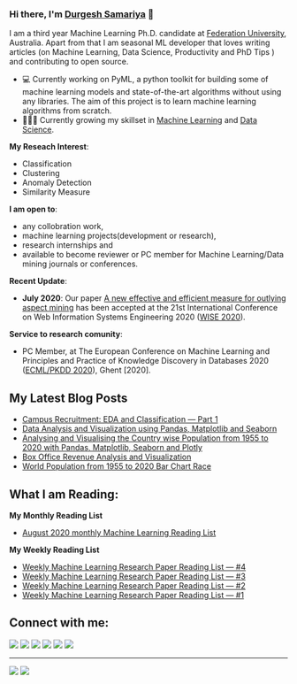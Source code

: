### Hi there, I'm [Durgesh Samariya](https://durgeshsamariya.com) 👋

I am a third year Machine Learning Ph.D. candidate at [Federation University](https://federation.edu.au), Australia. Apart from that I am seasonal ML developer that loves writing articles (on Machine Learning, Data Science, Productivity and PhD Tips ) and contributing to open source.


- 💻 Currently working on PyML, a python toolkit for building some of machine learning models and state-of-the-art algorithms without using any libraries. The aim of this project is to learn machine learning algorithms from scratch.
- 👨🏽‍💻 Currently growing my skillset in [Machine Learning](https://github.com/themlphdstudent/100DaysofMachineLearning) and [Data Science](https://github.com/themlphdstudent/100DaysofDataScience).

**My Reseach Interest**:
- Classification
- Clustering
- Anomaly Detection
- Similarity Measure

 **I am open to**:

- any collobration work,
- machine learning projects(development or research),
- research internships and
- available to become reviewer or PC member for Machine Learning/Data mining journals or conferences.

**Recent Update**:
- **July 2020**: Our paper [A new effective and efficient measure for outlying aspect mining](http://wasp.cs.vu.nl/WISE2020/accept.html) has been accepted at the 21st International Conference on Web Information Systems Engineering 2020 ([WISE 2020](http://wasp.cs.vu.nl/WISE2020/)).

**Service to research comunity**:
- PC Member, at The European Conference on Machine Learning and Principles and Practice of Knowledge Discovery in Databases 2020 ([ECML/PKDD 2020](https://ecmlpkdd2020.net/organisation/programcommittee/)), Ghent [2020].

## My Latest Blog Posts
<!-- BLOG-POST-LIST:START -->
- [Campus Recruitment: EDA and Classification — Part 1](https://medium.com/towards-artificial-intelligence/campus-recruitment-eda-and-classification-part-1-ca07945f3e47)
- [Data Analysis and Visualization using Pandas, Matplotlib and Seaborn](https://medium.com/python-in-plain-english/data-analysis-and-visualization-using-pandas-matplotlib-and-seaborn-5bc27e8d00c3)
- [Analysing and Visualising the Country wise Population from 1955 to 2020 with Pandas, Matplotlib, Seaborn and Plotly](https://towardsdatascience.com/analysing-and-visualising-the-country-wise-population-from-1955-to-2020-with-pandas-matplotlib-70b3614eed6b)
- [Box Office Revenue Analysis and Visualization](https://towardsdatascience.com/box-office-revenue-analysis-and-visualization-ce5b81a636d7)
- [World Population from 1955 to 2020 Bar Chart Race](https://towardsdatascience.com/world-population-from-1955-to-2020-bar-chart-race-166ff307c48e)
<!-- BLOG-POST-LIST:END -->

## What I am Reading:

**My Monthly Reading List**
- [August 2020 monthly Machine Learning Reading List](https://medium.com/the-innovation/august-2020-monthly-machine-learning-reading-list-by-durgesh-samariya-20028aa1d5cc)

**My Weekly Reading List**
- [Weekly Machine Learning Research Paper Reading List — #4](https://medium.com/towards-artificial-intelligence/weekly-machine-learning-research-paper-reading-list-4-64442005324d)
- [Weekly Machine Learning Research Paper Reading List — #3](https://medium.com/towards-artificial-intelligence/weekly-machine-learning-research-paper-reading-list-3-61d9c86c2538)
- [Weekly Machine Learning Research Paper Reading List — #2](https://medium.com/the-innovation/weekly-machine-learning-research-paper-reading-list-2-c9ed61b76462)
- [Weekly Machine Learning Research Paper Reading List — #1](https://medium.com/the-innovation/weekly-machine-learning-research-paper-reading-list-1-780a5ffac7d7)

## Connect with me:

<p align = "center">

[<img src="https://img.shields.io/badge/kaggle-%2312100E.svg?&style=for-the-badge&logo=kaggle&logoColor=white&color=black" />](https://www.kaggle.com/themlphdstudent)
[<img src ="https://img.shields.io/badge/website-%23.svg?&style=for-the-badge&logo=www&logoColor=white%22&color=black">](https://durgeshsamariya.com)
[<img src="https://img.shields.io/badge/twitter-%231DA1F2.svg?&style=for-the-badge&logo=twitter&logoColor=white&color=black" />](https://twitter.com/themlphdstudent) 
[<img src="https://img.shields.io/badge/linkedin-%2312100E.svg?&style=for-the-badge&logo=linkedin&logoColor=white&color=black" />](https://www.linkedin.com/in/durgeshsamariya/)
[<img src="https://img.shields.io/badge/medium-%2312100E.svg?&style=for-the-badge&logo=medium&logoColor=white&color=black" />](https://medium.com/@themlphdstudent)
[<img src="https://img.shields.io/badge/instagram-%2312100E.svg?&style=for-the-badge&logo=instagram&logoColor=white&color=black" />](https://instagram.com/themlphdstudent)

</p>

----
[<img src="https://github-profile-trophy.vercel.app/?username=themlphdstudent&row=2&column=3" />](https://github.com/ryo-ma/github-profile-trophy)
[<img src="https://github-readme-stats.vercel.app/api?username=themlphdstudent&theme=algolia&count_private=true&include_all_commits=true&show_icons=true" />](https://github.com/anuraghazra/github-readme-stats)

<!-- 
[![Durgesh's Top Langs](https://github-readme-stats.vercel.app/api/top-langs/?username=themlphdstudent&theme=algolia&hide=Jupyter&layout=compact&show_icons=true)](https://github.com/anuraghazra/github-readme-stats)
 -->

<!--
**themlphdstudent/themlphdstudent** is a ✨ _special_ ✨ repository because its `README.md` (this file) appears on your GitHub profile.

Here are some ideas to get you started:

- 🔭 I’m currently working on ...
- 🌱 I’m currently learning ...
- 👯 I’m looking to collaborate on ...
- 🤔 I’m looking for help with ...
- 💬 Ask me about ...
- 📫 How to reach me: ...
- 😄 Pronouns: ...
- ⚡ Fun fact: ...
-->
